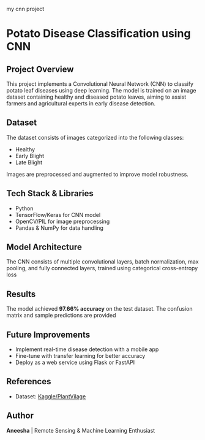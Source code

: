 my cnn project
# Potato Disease Classification using CNN

## Project Overview
This project implements a Convolutional Neural Network (CNN) to classify potato leaf diseases using deep learning. The model is trained on an image dataset containing healthy and diseased potato leaves, aiming to assist farmers and agricultural experts in early disease detection.

## Dataset
The dataset consists of images categorized into the following classes:
- Healthy
- Early Blight
- Late Blight

Images are preprocessed and augmented to improve model robustness.

## Tech Stack & Libraries
- Python
- TensorFlow/Keras for CNN model
- OpenCV/PIL for image preprocessing
- Pandas & NumPy for data handling

## Model Architecture
The CNN consists of multiple convolutional layers, batch normalization, max pooling, and fully connected layers, trained using categorical cross-entropy loss 


## Results
The model achieved **97.66% accuracy** on the test dataset. The confusion matrix and sample predictions are provided

## Future Improvements
- Implement real-time disease detection with a mobile app
- Fine-tune with transfer learning for better accuracy
- Deploy as a web service using Flask or FastAPI

## References
- Dataset: [Kaggle/PlantVilage](#https://www.kaggle.com/datasets/arjuntejaswi/plant-village?select=PlantVillage)


## Author
**Aneesha** | Remote Sensing & Machine Learning Enthusiast